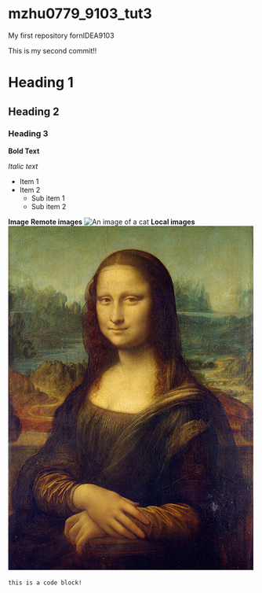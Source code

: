 # mzhu0779_9103_tut3
My first repository fornIDEA9103

This is my second commit!!
# Heading 1
## Heading 2
### Heading 3

**Bold Text**

*Italic text*

- Item 1
- Item 2
    - Sub item 1
    - Sub item 2

**Image**
**Remote images**
![An image of a cat](https://placekitten.com/200/300.jpg)
**Local images**
![The Mona Lisa](readmelmages/Mona_Lisa_by_Leonardo_da_Vinci_500_x_700.jpg)

```
this is a code block!
```

